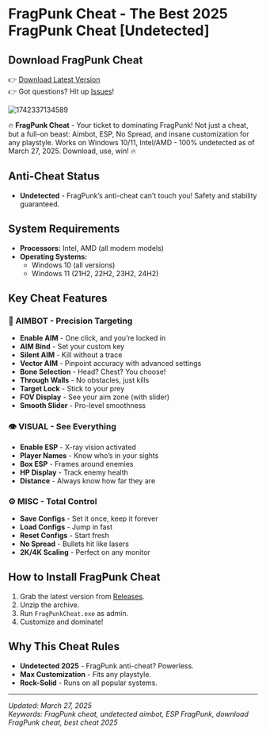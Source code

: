 # FragPunk Cheat - The Best 2025 FragPunk Cheat [Undetected]

## Download FragPunk Cheat
👉 [Download Latest Version](https://github.com/YourUsername/FragPunk-Cheat/releases)  
👉 Got questions? Hit up [Issues](https://github.com/YourUsername/FragPunk-Cheat/issues)!

![1742337134589](https://github.com/user-attachments/assets/b2125a18-b765-4b27-a12f-2ddcc52a2a91)

🔥 **FragPunk Cheat** - Your ticket to dominating FragPunk! Not just a cheat, but a full-on beast: Aimbot, ESP, No Spread, and insane customization for any playstyle. Works on Windows 10/11, Intel/AMD - 100% undetected as of March 27, 2025. Download, use, win! 🔥

## Anti-Cheat Status
- **Undetected** - FragPunk’s anti-cheat can’t touch you! Safety and stability guaranteed.

## System Requirements
- **Processors:** Intel, AMD (all modern models)
- **Operating Systems:** 
  - Windows 10 (all versions)
  - Windows 11 (21H2, 22H2, 23H2, 24H2)

## Key Cheat Features

### 🎯 AIMBOT - Precision Targeting
- **Enable AIM** - One click, and you’re locked in
- **AIM Bind** - Set your custom key
- **Silent AIM** - Kill without a trace
- **Vector AIM** - Pinpoint accuracy with advanced settings
- **Bone Selection** - Head? Chest? You choose!
- **Through Walls** - No obstacles, just kills
- **Target Lock** - Stick to your prey
- **FOV Display** - See your aim zone (with slider)
- **Smooth Slider** - Pro-level smoothness

### 👁️ VISUAL - See Everything
- **Enable ESP** - X-ray vision activated
- **Player Names** - Know who’s in your sights
- **Box ESP** - Frames around enemies
- **HP Display** - Track enemy health
- **Distance** - Always know how far they are

### ⚙️ MISC - Total Control
- **Save Configs** - Set it once, keep it forever
- **Load Configs** - Jump in fast
- **Reset Configs** - Start fresh
- **No Spread** - Bullets hit like lasers
- **2K/4K Scaling** - Perfect on any monitor

## How to Install FragPunk Cheat
1. Grab the latest version from [Releases](https://github.com/YourUsername/FragPunk-Cheat/releases).
2. Unzip the archive.
3. Run `FragPunkCheat.exe` as admin.
4. Customize and dominate!

## Why This Cheat Rules
- **Undetected 2025** - FragPunk anti-cheat? Powerless.
- **Max Customization** - Fits any playstyle.
- **Rock-Solid** - Runs on all popular systems.

---
*Updated: March 27, 2025*  
*Keywords: FragPunk cheat, undetected aimbot, ESP FragPunk, download FragPunk cheat, best cheat 2025*
